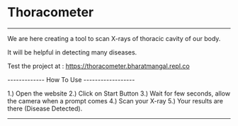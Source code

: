 # Thoracometer

---------------------

We are here creating a tool to scan X-rays of thoracic cavity of our body.

It will be helpful in detecting many diseases.

Test the project at : https://thoracometer.bharatmangal.repl.co

------------- How To Use ------------------

1.) Open the website
2.) Click on Start Button
3.) Wait for few seconds, allow the camera when a prompt comes
4.) Scan your X-ray
5.) Your results are there (Disease Detected).

-------------
